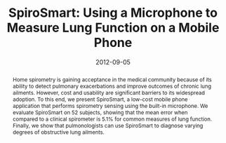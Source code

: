 ---
abstract: |-
  Home spirometry is gaining acceptance in the medical community because of its ability to detect pulmonary exacerbations and improve outcomes of chronic lung ailments. However, cost and usability are significant barriers to its widespread adoption. To this end, we present SpiroSmart, a low-cost mobile phone application that performs spirometry sensing using the built-in microphone. We evaluate SpiroSmart on 52 subjects, showing that the mean error when compared to a clinical spirometer is 5.1% for common measures of lung function. Finally, we show that pulmonologists can use SpiroSmart to diagnose varying degrees of obstructive lung ailments.
authors:
- goel
- Eric Larson
- Gaetano Boriello
- Sonya Heltshe
- Margaret Rosenfeld
- Shwetak Patel
award: 'Honorable Mention Award'
bibtex: |-
  @inproceedings{Larson:2012:SUM:2370216.2370261,
   author = {Larson, Eric C. and Goel, Mayank and Boriello, Gaetano and Heltshe, Sonya and Rosenfeld, Margaret and Patel, Shwetak N.},
   title = {SpiroSmart: Using a Microphone to Measure Lung Function on a Mobile Phone},
   booktitle = {Proceedings of the 2012 ACM Conference on Ubiquitous Computing},
   series = {UbiComp '12},
   year = {2012},
   isbn = {978-1-4503-1224-0},
   location = {Pittsburgh, Pennsylvania},
   pages = {280--289},
   numpages = {10},
   url = {http://doi.acm.org/10.1145/2370216.2370261},
   doi = {10.1145/2370216.2370261},
   acmid = {2370261},
   publisher = {ACM},
   address = {New York, NY, USA},
   keywords = {health sensing, machine learning, mobile phones, signal processing, spirometry},
  }
caption: ''
citation: |-
  Eric C. Larson, Mayank Goel, Gaetano Boriello, Sonya Heltshe, Margaret Rosenfeld, and Shwetak N. Patel. 2012. SpiroSmart: using a microphone to measure lung function on a mobile phone.  In Proceedings of the 2012 ACM Conference on Ubiquitous Computing (UbiComp '12). ACM, New York, NY, USA,  280-289. DOI=http://dx.doi.org/10.1145/2370216.2370261
conference: ACM International Joint Conference on Pervasive and Ubiquitous Computing
  (UbiComp), 2012
date: '2012-09-05'
image: '/images/pubs/spirosmart.jpg'
pdf: /pdfs/spirosmart.pdf
thumbnail: '/images/pubs/spirosmart.jpg'
title: 'SpiroSmart: Using a Microphone to Measure Lung Function on a Mobile Phone'
video: ''
video_embed: ''
redirect_from: /projects/SpiroSmart/
---